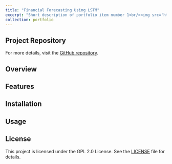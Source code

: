 ```yaml
---
title: "Financial Forecasting Using LSTM"
excerpt: "Short description of portfolio item number 1<br/><img src='https://github.com/shrinix/smart-app/blob/main/Demo.mov'>"
collection: portfolio
---
```


## Project Repository

For more details, visit the [GitHub repository](https://github.com/shrinix/python_ML/blob/master/fin-ml/elvtr/financial_forecasting_using_lstm.ipynb).

## Overview


## Features


## Installation


## Usage

## License

This project is licensed under the GPL 2.0 License. See the [LICENSE](https://github.com/shrinix/smart-app/blob/main/LICENSE) file for details.

